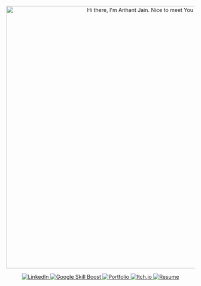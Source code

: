 <p align="center">
  <img src="resources/About.gif" alt="Hi there, I'm Arihant Jain. Nice to meet You" width="700"/>
</p>

<p align="center">
  <!-- LinkedIn -->
  <a href="https://www.linkedin.com/in/arihant-jain-5bbbb2278" target="_blank">
    <img src="https://img.icons8.com/color/48/000000/linkedin.png" alt="LinkedIn" title="LinkedIn Profile"/>
  </a>
  
  <!-- Google Skill Boost -->
  <a href="https://skillboost.google.com/" target="_blank">
    <img src="https://img.icons8.com/color/48/000000/google-cloud.png" alt="Google Skill Boost" title="Google Skill Boost Profile"/>
  </a>

  <!-- Portfolio -->
  <a href="https://your-portfolio-link.com" target="_blank">
    <img src="https://img.icons8.com/ios-filled/50/000000/portfolio-website.png" alt="Portfolio" title="Portfolio"/>
  </a>

  <!-- Itch.io -->
  <a href="https://your-itch-io-link.com" target="_blank">
    <img src="https://img.icons8.com/ios-filled/50/000000/itch-io.png" alt="Itch.io" title="Itch.io Profile"/>
  </a>

  <!-- Resume -->
  <a href="https://drive.google.com/your-resume-link" target="_blank">
    <img src="https://img.icons8.com/fluency/48/000000/resume.png" alt="Resume" title="Resume"/>
  </a>
</p>
